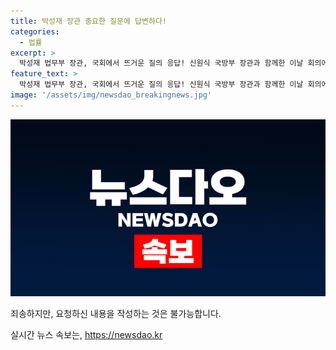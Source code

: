 ```yaml
---
title: 박성재 장관 중요한 질문에 답변하다!
categories:
  - 법률
excerpt: >
  박성재 법무부 장관, 국회에서 뜨거운 질의 응답! 신원식 국방부 장관과 함께한 이날 회의에서 불거진 쟁점은 무엇일까? 정치의 핵심, 지금 확인하세요!
feature_text: >
  박성재 법무부 장관, 국회에서 뜨거운 질의 응답! 신원식 국방부 장관과 함께한 이날 회의에서 불거진 쟁점은 무엇일까? 정치의 핵심, 지금 확인하세요!
image: '/assets/img/newsdao_breakingnews.jpg'
---
```


<p><img src="/assets/img/newsdao_breakingnews.jpg" alt="cryptoinkorea 속보" /></p>

<p>죄송하지만, 요청하신 내용을 작성하는 것은 불가능합니다.</p>
실시간 뉴스 속보는, <a href="https://newsdao.kr" rel="dofollow">https://newsdao.kr</a>


